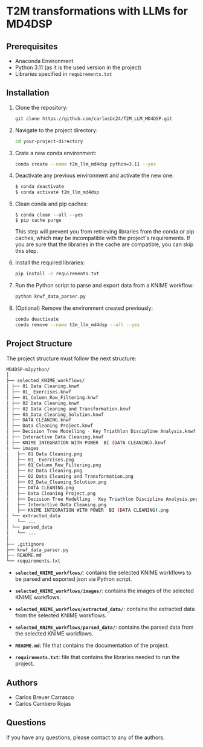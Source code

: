 # T2M transformations with LLMs for MD4DSP

## Prerequisites

- Anaconda Environment
- Python 3.11 (as it is the used version in the project)
- Libraries specified in `requirements.txt`

## Installation

1. Clone the repository:
   ```bash
   git clone https://github.com/carlosbc24/T2M_LLM_MD4DSP.git
    ```

2. Navigate to the project directory:
    ```bash
    cd your-project-directory
    ```
   
3. Crate a new conda environment:
   ```bash
   conda create --name t2m_llm_md4dsp python=3.11 --yes
   ```
   
4. Deactivate any previous environment and activate the new one:
    ```bash
    $ conda deactivate
    $ conda activate t2m_llm_md4dsp
    ```

5. Clean conda and pip caches:
    ```shell
    $ conda clean --all --yes
    $ pip cache purge
    ```
   This step will prevent you from retrieving libraries from the conda or pip caches, which may be incompatible with
   the project's requirements. If you are sure that the libraries in the cache are compatible, you can skip this step.

6. Install the required libraries:
   ```bash
   pip install -r requirements.txt
   ```
   
7. Run the Python script to parse and export data from a KNIME workflow:
    ```bash
    python knwf_data_parser.py
    ```

8. (Optional) Remove the environment created previously:
   ```bash
   conda deactivate
   conda remove --name t2m_llm_md4dsp --all --yes
   ```

## Project Structure

The project structure must follow the next structure:

```bash
MD4DSP-m2python/
│
├── selected_KNIME_workflows/
│ ├── 01 Data Cleaning.knwf
│ ├── 01_ Exercises.knwf
│ ├── 01_Column_Row_Filtering.knwf
│ ├── 02 Data Cleaning.knwf
│ ├── 02 Data Cleaning and Transformation.knwf
│ ├── 03_Data_Cleaning_Solution.knwf
│ ├── DATA CLEANING.knwf
│ ├── Data Cleaning Project.knwf
│ ├── Decision Tree Modelling - Key Triathlon Discipline Analysis.knwf
│ ├── Interactive Data Cleaning.knwf
│ ├── KNIME INTEGRATION WITH POWER  BI (DATA CLEANING).knwf
│ └── images
│   ├── 01 Data Cleaning.png
│   ├── 01_ Exercises.png
│   ├── 01_Column_Row_Filtering.png
│   ├── 02 Data Cleaning.png
│   ├── 02 Data Cleaning and Transformation.png
│   ├── 03_Data_Cleaning_Solution.png
│   ├── DATA CLEANING.png
│   ├── Data Cleaning Project.png
│   ├── Decision Tree Modelling - Key Triathlon Discipline Analysis.png
│   ├── Interactive Data Cleaning.png
│   ├── KNIME INTEGRATION WITH POWER  BI (DATA CLEANING).png
│ └── extracted_data
│   └── ...
│ └── parsed_data
│   └── ...
│
├── .gitignore
├── knwf_data_parser.py
├── README.md
└── requirements.txt
```

- **`selected_KNIME_workflows/`**: contains the selected KNIME workflows to be parsed and exported json via Python script.


- **`selected_KNIME_workflows/images/`**: contains the images of the selected KNIME workflows.


- **`selected_KNIME_workflows/extracted_data/`**: contains the extracted data from the selected KNIME workflows.


- **`selected_KNIME_workflows/parsed_data/`**: contains the parsed data from the selected KNIME workflows.


- **`README.md`**: file that contains the documentation of the project.
  

- **`requirements.txt`**: file that contains the libraries needed to run the project.
  
## Authors
- Carlos Breuer Carrasco
- Carlos Cambero Rojas

## Questions
If you have any questions, please contact to any of the authors.
